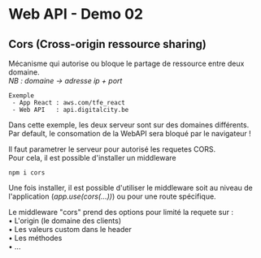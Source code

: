 # Web API - Demo 02

## Cors (Cross-origin ressource sharing)
Mécanisme qui autorise ou bloque le partage de ressource entre deux domaine. \
*NB : domaine → adresse ip + port*
```
Exemple
 - App React : aws.com/tfe_react
 - Web API   : api.digitalcity.be  
```
Dans cette exemple, les deux serveur sont sur des domaines différents. \
Par default, le consomation de la WebAPI sera bloqué par le navigateur !


Il faut parametrer le serveur pour autorisé les requetes CORS. \
Pour cela, il est possible d'installer un middleware
```
npm i cors
```
Une fois installer, il est possible d'utiliser le middleware soit au niveau de l'application (*app.use(cors(...))*) ou pour une route spécifique.

Le middleware "cors" prend des options pour limité la requete sur : \
 • L'origin (le domaine des clients) \
 • Les valeurs custom dans le header \
 • Les méthodes \
 • ...